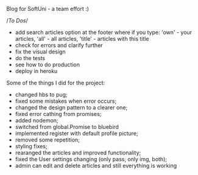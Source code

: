 Blog for SoftUni - a team effort :)

/*To Dos*/
- add search articles option at the footer where if you type:
    'own' - your articles,
    'all' - all articles,
    'title' - articles with this title
- check for errors and clarify further
- fix the visual design
- do the tests
- see how to do production
- deploy in heroku

Some of the things I did for the project:
- changed hbs to pug;
- fixed some mistakes when error occurs;
- changed the design pattern to a clearer one;
- fixed error cathing from promises; 
- added nodemon;
- switched from global.Promise to bluebird
- implemented register with default profile picture;
- removed some repetition;
- styling fixes;
- rearanged the articles and improved functionality;
- fixed the User settings changing (only pass, only img,
  both);
- admin can edit and delete articles and still everything is working
